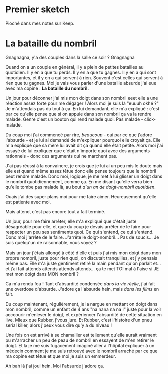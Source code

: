 # Premier sketch

Pioché dans mes notes sur Keep.

# La bataille du nombril

Gnagnagna, y'a des couples dans la salle ce soir ? Gnagnagna

Quand on a un couple en général, il y a plein de petites batailles au quotidien. Il y en a que tu perds. Il y en a que tu gagnes. Il y en a qui sont importantes, et il y en a qui servent à rien. Souvent c'est celles qui servent à rien que tu gagnes. Moi je vais vous parler d'une bataille absurde j'ai eue avec ma copine : **La bataille du nombril.**

Un jour pour déconner j'ai mis mon doigt dans son nombril eeet elle a une réaction assez forte pour me dégager ! Alors moi je suis là "euuuh okhé ?" Je m'attendais pas du tout à ça. En lui demandant, elle m'a expliqué : c'est par ce qu'elle pense que si on appuie dans son nombril ça va la rendre malade. Genre c'est un bouton qui rend malade quoi. Pas malade - click- malade.

Du coup moi j'ai commencé par rire, _beaucoup_ - oui par ce que j'adore l'absurde - et je lui ai demandé de m'expliquer pourquoi elle croyait ça. Elle m'a expliqué que sa mère lui avait dit ça quand elle était petite. Alors moi j'ai essayé de lui expliquer que c'était n'importe quoi avec des arguments rationnels - donc des arguments qui ne marchent pas.

J'ai pas réussi à la convaincre, je crois que je lui ai un peu mis le doute mais elle est quand même assez têtue donc elle pense toujours que le nombril peut rendre malade. Donc moi, logique, je me met à lui glisser un doigt dans le nombril quotidiennement, comme ça. En me disant qu'elle verra bien qu'elle tombe pas malade là, au bout _d'un an de doigt-nombril quotidien_.

Ouais j'ai des super plans moi pour me faire aimer. Heureusement qu'elle est patiente avec moi.

Mais attend, c'est pas encore tout à fait terminé.

Un jour, pour me faire arrêter, elle m'a expliqué que c'était juste désagréable pour elle, et que du coup je devais arrêter de le faire pour respecter un peu ses sentiments quoi. Ce qui s'entend, ce qui s'entend. Donc moi j'arrête de le faire. J'arrête le doigt-nombril... Pas de soucis... Je suis quelqu'un de raisonnable, vous voyez ?

Mais un jour j'étais allongé à côté d'elle et puis j'ai mis mon doigt dans mon propre nombril, juste pour rien quoi, on discutait tranquilles, et j'y pensais même pas. Elle m'a juste gentiment retiré la main pendant qu'on parlait et... et j'ai fait attends attends attends attends... ça te met TOI mal à l'aise si JE met mon doigt dans MON nombril ?

Ca m'a rendu fou ! Tant d'absurdité condensée _dans la vie réelle_, j'ai fait une overdose d'absurde. J'adore ça l'absurde hein, mais _dans les films_ en fait.

Du coup maintenant, régulièrement, je la nargue en mettant on doigt dans mon nombril, comme un enfant de 4 ans "na nana na na !" juste pour la voir acccourir m'enlever le doigt, et expériencer l'absurdité de cette situation en live. Mieux que Rubber, j'vous jure. Et Rubber, c'est l'histoire d'un pneu serial killer, alors j'peux vous dire qu'y a du niveau !

Une fois on est arrivé à se chamailler est tellement qu'elle aurait vraiment pu m'arracher un peu de peau de nombril en essayent de m'en retirer le doigt. Et là je me suis fugacement imaginé aller à l'hôpital expliquer à un médecin comment je me suis retrouvé avec le nombril arraché par ce que ma copine est têtue et que moi je suis un emmerdeur.

Ah bah là j'ai joui hein. Moi l'absurde j'adore ça.

